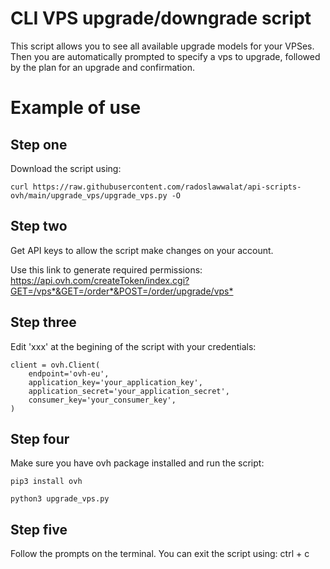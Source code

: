 # CLI VPS upgrade/downgrade script

This script allows you to see all available upgrade models for your VPSes. Then you are automatically prompted to specify a vps to upgrade, followed by the plan for an upgrade and confirmation. 

# Example of use
## Step one
Download the script using: 
```
curl https://raw.githubusercontent.com/radoslawwalat/api-scripts-ovh/main/upgrade_vps/upgrade_vps.py -O
```
## Step two
Get API keys to allow the script make changes on your account. 

Use this link to generate required permissions:
<https://api.ovh.com/createToken/index.cgi?GET=/vps*&GET=/order*&POST=/order/upgrade/vps*>

## Step three
Edit 'xxx' at the begining of the script with your credentials:
```
client = ovh.Client(
    endpoint='ovh-eu',
    application_key='your_application_key',
    application_secret='your_application_secret',
    consumer_key='your_consumer_key',
)
```
## Step four
Make sure you have ovh package installed and run the script:
```
pip3 install ovh
```
```
python3 upgrade_vps.py
```

## Step five 
Follow the prompts on the terminal.
You can exit the script using: ctrl + c
